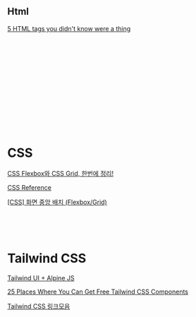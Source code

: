 
## Html

[5 HTML tags you didn't know were a thing](https://www.youtube.com/watch?v=9lP8TcVJv-I&list=PLiLLi47PCMPjvVIba_5Tzl--QqblJkpnZ&index=123&ab_channel=VisualStudioCode)
<br/>

[]()
<br/>

[]()
<br/>

[]()
<br/>


[]()
<br/>

[]()
<br/>

[]()
<br/>

[]()
<br/>

# CSS

[CSS Flexbox와 CSS Grid, 한번에 정리!](https://www.youtube.com/watch?v=eprXmC_j9A4&list=PLiLLi47PCMPjvVIba_5Tzl--QqblJkpnZ&index=258&ab_channel=1%EB%B6%84%EC%BD%94%EB%94%A9)

[CSS Reference](https://www.w3schools.com/cssref/)
<br/>

[[CSS] 화면 중앙 배치 (Flexbox/Grid)](https://www.daleseo.com/css-centering/)
<br/>

[]()
<br/>

[]()
<br/>


# Tailwind CSS

[Tailwind UI + Alpine JS](https://gomguard.tistory.com/281)

[25 Places Where You Can Get Free Tailwind CSS Components](https://dev.to/cruip/25-places-where-you-can-get-free-tailwind-css-components-47lm#Cruip%20Free%20Components)

[Tailwind CSS 링크모음](https://jsonobject.tistory.com/493)

[]()